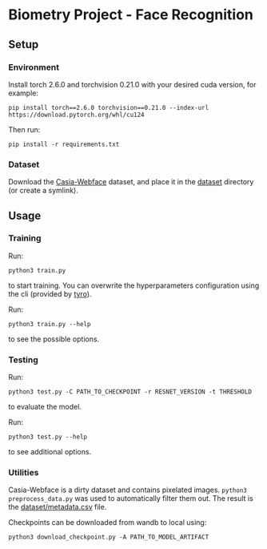# Biometry Project - Face Recognition

## Setup
### Environment
Install torch 2.6.0 and torchvision 0.21.0 with your desired cuda version, for example:
```shell
pip install torch==2.6.0 torchvision==0.21.0 --index-url https://download.pytorch.org/whl/cu124
```
Then run:
```shell
pip install -r requirements.txt
```
### Dataset
Download the [Casia-Webface](https://www.kaggle.com/datasets/ntl0601/casia-webface)
dataset, and place it in the [dataset](./dataset) directory (or create a symlink).
## Usage
### Training
Run:
```shell
python3 train.py
```
to start training.
You can overwrite the hyperparameters configuration using the cli (provided by
[tyro](https://brentyi.github.io/tyro/)).

Run:
```shell
python3 train.py --help
```
to see the possible options.
### Testing
Run:
```shell
python3 test.py -C PATH_TO_CHECKPOINT -r RESNET_VERSION -t THRESHOLD
```
to evaluate the model.

Run:
```shell
python3 test.py --help
```
to see additional options.
### Utilities
Casia-Webface is a dirty dataset and contains pixelated images.
```python3 preprocess_data.py``` was used to automatically filter them out. The
result is the [dataset/metadata.csv](./dataset/metadata.csv) file.

Checkpoints can be downloaded from wandb to local using:
```shell
python3 download_checkpoint.py -A PATH_TO_MODEL_ARTIFACT
```
